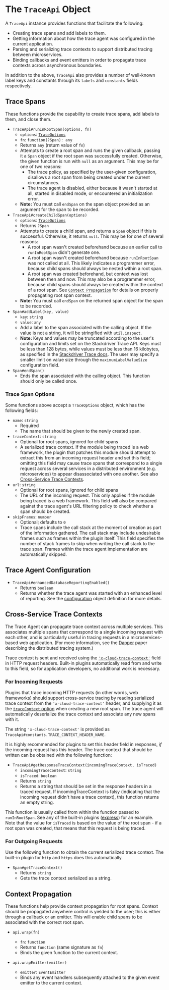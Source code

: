 # The `TraceApi` Object

A `TraceApi` instance provides functions that facilitate the following:

- Creating trace spans and add labels to them.
- Getting information about how the trace agent was configured in the current application.
- Parsing and serializing trace contexts to support distributed tracing between microservices.
- Binding callbacks and event emitters in order to propagate trace contexts across asynchronous boundaries.

In addition to the above, `TraceApi` also provides a number of well-known label keys and constants through its `labels` and `constants` fields respectively.

## Trace Spans

These functions provide the capability to create trace spans, add labels to them, and close them.

* `TraceApi#runInRootSpan(options, fn)`
  * `options`: [`TraceOptions`](#trace-span-options)
  * `fn`: `function(?Span): any`
  * Returns `any` (return value of `fn`)
  * Attempts to create a root span and runs the given callback, passing it a `Span` object if the root span was successfully created. Otherwise, the given function is run with `null` as an argument. This may be for one of two reasons:
    * The trace policy, as specified by the user-given configuration, disallows a root span from being created under the current circumstances.
    * The trace agent is disabled, either because it wasn't started at all, started in disabled mode, or encountered an initialization error.
  * **Note:** You must call `endSpan` on the span object provided as an argument for the span to be recorded.
* `TraceApi#createChildSpan(options)`
  * `options`: [`TraceOptions`](#trace-span-options)
  * Returns `?Span`
  * Attempts to create a child span, and returns a `Span` object if this is successful. Otherwise, it returns `null`. This may be for one of several reasons:
    * A root span wasn't created beforehand because an earlier call to `runInRootSpan` didn't generate one.
    * A root span wasn't created beforehand because `runInRootSpan` was not called at all. This likely indicates a programmer error, because child spans should always be nested within a root span.
    * A root span was created beforehand, but context was lost between then and now. This may also be a programmer error, because child spans should always be created within the context of a root span. See [`Context Propagation`](#context-propagation) for details on properly propagating root span context.
  * **Note:** You must call `endSpan` on the returned span object for the span to be recorded.
* `Span#addLabel(key, value)`
  * `key`: `string`
  * `value`: `any`
  * Add a label to the span associated with the calling object. If the value is not a string, it will be stringified with `util.inspect`.
  * **Note:** Keys and values may be truncated according to the user's configuration and limits set on the Stackdriver Trace API. Keys must be less than 128 bytes, while values must be less than 16 kilobytes, as specified in the [Stackdriver Trace docs][stackdriver-trace-span]. The user may specify a smaller limit on value size through the `maximumLabelValueSize` configuration field.
* `Span#endSpan()`
  * Ends the span associated with the calling object. This function should only be called once.

### Trace Span Options

Some functions above accept a `TraceOptions` object, which has the following fields:

* `name`: `string`
  * Required
  * The name that should be given to the newly created span.
* `traceContext`: `string`
  * Optional for root spans, ignored for child spans
  * A serialized trace context. If the module being traced is a web framework, the plugin that patches this module should attempt to extract this from an incoming request header and set this field; omitting this field may cause trace spans that correspond to a single request across several services in a distributed environment (e.g. microservices) to appear disassociated with one another. See also [Cross-Service Trace Contexts](#cross-service-trace-contexts).
* `url`: `string`
  * Optional for root spans, ignored for child spans
  * The URL of the incoming request. This only applies if the module being traced is a web framework. This field will also be compared against the trace agent's URL filtering policy to check whether a span should be created.
* `skipFrames`: `number`
  * Optional; defaults to `0`
  * Trace spans include the call stack at the moment of creation as part of the information gathered. The call stack may include undesirable frames such as frames within the plugin itself. This field specifies the number of stack frames to skip when writing the call stack to the trace span. Frames within the trace agent implementation are automatically skipped.

## Trace Agent Configuration

* `TraceApi#enhancedDatabaseReportingEnabled()`
  * Returns `boolean`
  * Returns whether the trace agent was started with an enhanced level of reporting. See the [configuration][config-js] object definition for more details.

## Cross-Service Trace Contexts

The Trace Agent can propagate trace context across multiple services. This associates multiple spans that correspond to a single incoming request with each other, and is particularly useful in tracing requests in a microservices-based web application. (For more information, see the [Dapper][dapper-paper] paper describing the distributed tracing system.)

Trace context is sent and received using the [`'x-cloud-trace-context'`][stackdriver-trace-faq] field in HTTP request headers. Built-in plugins automatically read from and write to this field, so for application developers, no additional work is necessary.

### For Incoming Requests

Plugins that trace incoming HTTP requests (in other words, web frameworks) should support cross-service tracing by reading serialized trace context from the `'x-cloud-trace-context'` header, and supplying it as the [`traceContext` option](#trace-span-options) when creating a new root span. The trace agent will automatically deserialize the trace context and associate any new spans with it.

The string `'x-cloud-trace-context'` is provided as `TraceApi#constants.TRACE_CONTEXT_HEADER_NAME`.

It is highly recommended for plugins to set this header field in responses, _if_ the incoming request has this header. The trace context that should be written can be obtained with the following function:

* `TraceApi#getResponseTraceContext(incomingTraceContext, isTraced)`
  * `incomingTraceContext`: `string`
  * `isTraced`: `boolean`
  * Returns `string`
  * Returns a string that should be set in the response headers in a traced request. If incomingTraceContext is falsy (indicating that the incoming request didn't have a trace context), this function returns an empty string.

This function is usually called from within the function passed to `runInRootSpan`. See any of the built-in plugins ([express](https://github.com/GoogleCloudPlatform/cloud-trace-nodejs/blob/84bf9cd56fadf63ec3d341aac4cf79410c815d0d/src/plugins/plugin-express.ts#L42)) for an example. Note that the value for `isTraced` is based on the value of the root span - if a root span was created, that means that this request is being traced.

### For Outgoing Requests

Use the following function to obtain the current serialized trace context. The built-in plugin for `http` and `https` does this automatically.

* `Span#getTraceContext()`
  * Returns `string`
  * Gets the trace context serialized as a string.

## Context Propagation

These functions help provide context propagation for root spans. Context should be propagated anywhere control is yielded to the user; this is either through a callback or an emitter. This will enable child spans to be associated with the correct root span.

* `api.wrap(fn)`
  * `fn`: `function`
  * Returns `function` (same signature as `fn`)
  * Binds the given function to the current context.

* `api.wrapEmitter(emitter)`
  * `emitter`: `EventEmitter`
  * Binds any event handlers subsequently attached to the given event emitter to the current context.

[config-js]: https://github.com/GoogleCloudPlatform/cloud-trace-nodejs/blob/master/config.js
[stackdriver-trace-faq]: https://cloud.google.com/trace/docs/faq
[stackdriver-trace-span]: https://cloud.google.com/trace/api/reference/rest/v1/projects.traces#TraceSpan
[dapper-paper]: https://research.google.com/pubs/pub36356.html
